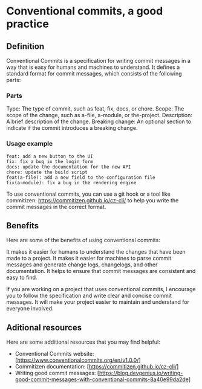 # Conventional commits, a good practice
## Definition
Conventional Commits is a specification for writing commit messages in a way that is easy for humans and machines to understand. It defines a standard format for commit messages, which consists of the following parts:

### Parts
Type: The type of commit, such as feat, fix, docs, or chore.
Scope: The scope of the change, such as a-file, a-module, or the-project.
Description: A brief description of the change.
Breaking change: An optional section to indicate if the commit introduces a breaking change.

### Usage example
```
feat: add a new button to the UI
fix: fix a bug in the login form
docs: update the documentation for the new API
chore: update the build script
feat(a-file): add a new field to the configuration file
fix(a-module): fix a bug in the rendering engine
```
To use conventional commits, you can use a git hook or a tool like commitizen: https://commitizen.github.io/cz-cli/ to help you write the commit messages in the correct format.

## Benefits
Here are some of the benefits of using conventional commits:

It makes it easier for humans to understand the changes that have been made to a project.
It makes it easier for machines to parse commit messages and generate change logs, changelogs, and other documentation.
It helps to ensure that commit messages are consistent and easy to find.

If you are working on a project that uses conventional commits, I encourage you to follow the specification and write clear and concise commit messages. It will make your project easier to maintain and understand for everyone involved.

## Aditional resources
Here are some additional resources that you may find helpful:

- Conventional Commits website: [https://www.conventionalcommits.org/en/v1.0.0/]
- Commitizen documentation: [https://commitizen.github.io/cz-cli/]
- Writing good commit messages: [https://blog.devgenius.io/writing-good-commit-messages-with-conventional-commits-8a40e99da2de]
